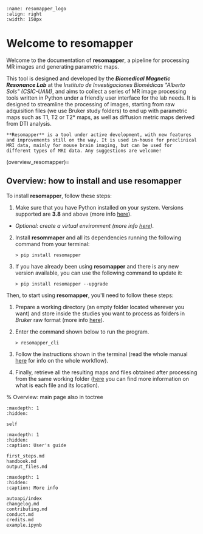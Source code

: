 <!-- ![resomapper](_static/logo_fixed.svg) -->
```{image} _static/logo_fixed.svg
:name: resomapper_logo
:align: right
:width: 150px
```
# Welcome to **resomapper**

Welcome to the documentation of **resomapper**, a pipeline for processing MR images and generating parametric maps. 

This tool is designed and developed by the ***Biomedical Magnetic Resonance Lab*** at the *Instituto de Investigaciones Biomédicas "Alberto Sols" (CSIC-UAM)*, and aims to collect a series of MR image processing tools written in Python under a friendly user interface for the lab needs. It is designed to streamline the processing of images, starting from raw adquisition files (we use Bruker study folders) to end up with parametric maps such as T1, T2 or T2* maps, as well as diffusion metric maps derived from DTI analysis.

```{note}
**Resomapper** is a tool under active development, with new features and improvements still on the way. It is used in-house for preclinical MRI data, mainly for mouse brain imaging, but can be used for different types of MRI data. Any suggestions are welcome!
```

(overview_resomapper)=
## Overview: how to install and use **resomapper**

To install **resomapper**, follow these steps:

1. Make sure that you have Python installed on your system. Versions supported are **3.8** and above (more info [here](requirements)). 

* *Optional: create a virtual environment (more info [here](venv)).*

2. Install **resommaper** and all its dependencies running the following command from your terminal:

    ```
    > pip install resomapper
    ```

3. If you have already been using **resomapper** and there is any new version available, you can use the following command to update it:

    ```
    > pip install resomapper --upgrade
    ```

Then, to start using **resomapper**, you'll need to follow these steps:

1. Prepare a working directory (an empty folder located wherever you want) and store inside the studies you want to process as folders in *Bruker* raw format (more info [here](prepare_studies)).

2. Enter the command shown below to run the program. 

    ```
    > resomapper_cli
    ```

3. Follow the instructions shown in the terminal (read the whole manual [here](cli_run) for info on the whole workflow).

4. Finally, retrieve all the resulting maps and files obtained after processing from the same working folder ([here](output_files) you can find more information on what is each file and its location).

% Overview: main page also in toctree
```{toctree}
:maxdepth: 1
:hidden:

self
```

```{toctree}
:maxdepth: 1
:hidden:
:caption: User's guide

first_steps.md
handbook.md
output_files.md
```

```{toctree}
:maxdepth: 1
:hidden:
:caption: More info

autoapi/index
changelog.md
contributing.md
conduct.md
credits.md
example.ipynb
```